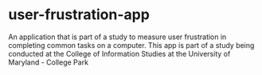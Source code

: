 # user-frustration-app
An application that is part of a study to measure user frustration in completing common tasks on a computer. This app is part of a study being conducted at the College of Information Studies at the University of Maryland - College Park
